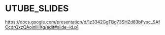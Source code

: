 # UTUBE_SLIDES



https://docs.google.com/presentation/d/1z3342GgTBg73SHZd83bFyoc_SAfCcdrQxzQAojnlHXg/edit#slide=id.p1
